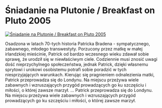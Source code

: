 Śniadanie na Plutonie / Breakfast on Pluto 2005 
=============
[![Śniadanie na Plutonie / Breakfast on Pluto 2005 ](http://vidos.pl/images/player.gif)](http://vidos.pl/niadanie-na-plutonie-breakfast-on-pluto-2005)

 Osadzona w latach 70-tych historia Patricka Bradena - sympatycznego, zabawnego, młodego transwestyty. Porzucony przez matkę w małej irlandzkiej mieścinie, Patrick od bardzo wczesnego wieku zdawał sobie sprawę, że urodził się w niewłaściwym ciele. Codziennie musi znosić uwagi dość nieprzychylnego społeczeństwa, jednak Patrick, dzięki własnemu sprytowi i urokowi osobistemu potrafi sobie poradzić w tych niesprzyjających warunkach. Kierując się pragnieniem odnalezienia matki, Patrick przeprowadza się do Londynu. Na miejscu przeżywa wiele zabawnych i wzruszających przygód prowadzących go ku szczęściu i miłości, o której zawsze marzył.  ... Patrick przeprowadza się do Londynu. Na miejscu przeżywa wiele zabawnych i wzruszających przygód prowadzących go ku szczęściu i miłości, o której zawsze marzył.
